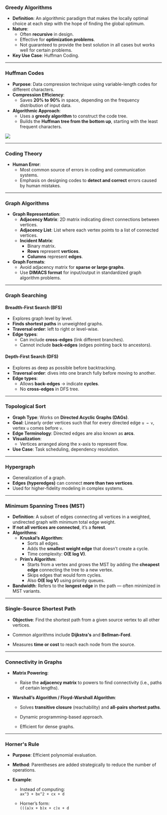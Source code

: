### **Greedy Algorithms**
- **Definition**: An algorithmic paradigm that makes the locally optimal choice at each step with the hope of finding the global optimum.
- **Nature**:
    - Often **recursive** in design.
    - Effective for **optimization problems**.
    - Not guaranteed to provide the best solution in all cases but works well for certain problems.
- **Key Use Case**: Huffman Coding.

---

### **Huffman Codes**
- **Purpose**: Data compression technique using variable-length codes for different characters.
- **Compression Efficiency**:
    - Saves **20% to 90%** in space, depending on the frequency distribution of input data.
- **Algorithmic Approach**:
    - Uses a **greedy algorithm** to construct the code tree.
    - Builds the **Huffman tree from the bottom up**, starting with the least frequent characters.

![](https://lh7-rt.googleusercontent.com/docsz/AD_4nXcq9taKYm5fSpzVl2YOAI7M24OwPxZD7kyb0-nKGBHtp2aTVL8_PvFZ2bHE-DD8HbU9bBZFS2xMTdoiKu5j6w23UiFa_ROlgx_ct6MyytjqzTvV8XF2kIpTbvlqrECFksGSNhIY_g?key=TeciyFeZkxkinNHwAGspCOdl)

---

### **Coding Theory**

- **Human Error**:
    - Most common source of errors in coding and communication systems.
    - Emphasis on designing codes to **detect and correct** errors caused by human mistakes.

---

### **Graph Algorithms**
- **Graph Representation**:
    - **Adjacency Matrix**: 2D matrix indicating direct connections between vertices.
    - **Adjacency List**: List where each vertex points to a list of connected vertices.
    - **Incident Matrix**:
        - Binary matrix.
        - **Rows** represent **vertices**.
        - **Columns** represent **edges**.
- **Graph Formats**:
    - Avoid adjacency matrix for **sparse or large graphs**.
    - Use **DIMACS format** for input/output in standardized graph algorithm problems.

---

### **Graph Searching**

#### **Breadth-First Search (BFS)**
- Explores graph level by level.
- **Finds shortest paths** in unweighted graphs.
- **Traversal order**: left to right or level-wise.
- **Edge types**:
    - Can include **cross-edges** (link different branches).
    - Cannot include **back-edges** (edges pointing back to ancestors).
#### **Depth-First Search (DFS)**
- Explores as deep as possible before backtracking.
- **Traversal order**: dives into one branch fully before moving to another.
- **Edge types**:
    - Allows **back-edges** → indicate **cycles**.
    - No **cross-edges** in DFS tree.

---

### **Topological Sort**
- **Graph Type**: Works on **Directed Acyclic Graphs (DAGs)**.
- **Goal**: Linearly order vertices such that for every directed edge `u → v`, vertex `u` comes before `v`.
- **Edge Terminology**: Directed edges are also known as **arcs**.
- **Visualization**:
    - Vertices arranged along the x-axis to represent flow.
- **Use Case**: Task scheduling, dependency resolution.

---

### **Hypergraph**
- Generalization of a graph.
- **Edges (hyperedges)** can connect **more than two vertices**.
- Used for higher-fidelity modeling in complex systems.

---

### **Minimum Spanning Trees (MST)**
- **Definition**: A subset of edges connecting all vertices in a weighted, undirected graph with minimum total edge weight.
- **If not all vertices are connected**, it’s a **forest**.
- **Algorithms**:
    - **Kruskal’s Algorithm**:
        - Sorts all edges.
        - Adds the **smallest weight edge** that doesn’t create a cycle.
        - Time complexity: **O(E log V)**.
    - **Prim’s Algorithm**:
        - Starts from a vertex and grows the MST by adding the **cheapest edge** connecting the tree to a new vertex.
        - Skips edges that would form cycles.
        - Also **O(E log V)** using priority queues.
- **Bandwidth**: Refers to the **longest edge** in the path — often minimized in MST variants.

---

### **Single-Source Shortest Path**

- **Objective**: Find the shortest path from a given source vertex to all other vertices.
    
- Common algorithms include **Dijkstra's** and **Bellman-Ford**.
    
- Measures **time or cost** to reach each node from the source.
    

---

### **Connectivity in Graphs**

- **Matrix Powering**:
    
    - Raise the **adjacency matrix** to powers to find connectivity (i.e., paths of certain lengths).
        
- **Warshall’s Algorithm / Floyd-Warshall Algorithm**:
    
    - Solves **transitive closure** (reachability) and **all-pairs shortest paths**.
        
    - Dynamic programming-based approach.
        
    - Efficient for dense graphs.
        

---

### **Horner's Rule**

- **Purpose**: Efficient polynomial evaluation.
    
- **Method**: Parentheses are added strategically to reduce the number of operations.
    
- **Example**:
    
    - Instead of computing:  
        `ax^3 + bx^2 + cx + d`
        
    - Horner’s form:  
        `(((a)x + b)x + c)x + d`